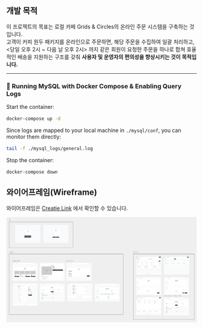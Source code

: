 ## 개발 목적

이 프로젝트의 목표는 로컬 카페 Grids & Circles의 온라인 주문 시스템을 구축하는 것입니다. <br>
고객이 커피 원두 패키지를 온라인으로 주문하면, 해당 주문을 수집하여 일괄 처리하고, <당일 오후 2시 ~ 다음 날 오후 2시> 까지 같은 회원이 요청한 주문을 하나로 합쳐 효율적인 배송을 지원하는 구조를 갖춰 **사용자 및 운영자의 편의성을 향상시키는 것이 목적입니다.**

---

### 📌 Running MySQL with Docker Compose & Enabling Query Logs

Start the container:

```bash
docker-compose up -d
```

Since logs are mapped to your local machine in `./mysql/conf`, you can monitor them directly:

```bash
tail -f ./mysql_logs/general.log
```

Stop the container:

```bash
docker-compose down
```

## 와이어프레임(Wireframe)

와이어프레임은 [Creatie Link](https://creatie.ai/file/152751559819701?page_id=M&shareId=152751559819701) 에서 확인할 수 있습니다.

![Wireframe](docs/wireframe.png)
